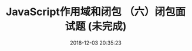 ---
title: JavaScript作用域和闭包 （六）闭包面试题 (未完成)
date: 2018-12-03 20:35:23
tags: [JavaScript]
categories: [JavaScript]
description: 闭包面试题
---